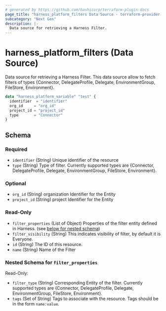 ```yaml
---
# generated by https://github.com/hashicorp/terraform-plugin-docs
page_title: "harness_platform_filters Data Source - terraform-provider-harness"
subcategory: "Next Gen"
description: |-
  Data source for retrieving a Harness Filter.
---
```


# harness_platform_filters (Data Source)

Data source for retrieving a Harness Filter. This data source allow to fetch filters of types {Connector, DelegateProfile, Delegate, EnvironmentGroup, FileStore, Environment}.

```terraform
data "harness_platform_variable" "test" {
  identifier  = "identifier"
  org_id     = "org_id"
  project_id = "project_id"
  type       = "Connector"
}
```

<!-- schema generated by tfplugindocs -->
## Schema

### Required

- `identifier` (String) Unique identifier of the resource
- `type` (String) Type of filter. Currently supported types are {Connector, DelegateProfile, Delegate, EnvironmentGroup, FileStore, Environment}.

### Optional

- `org_id` (String) organization Identifier for the Entity
- `project_id` (String) project Identifier for the Entity

### Read-Only

- `filter_properties` (List of Object) Properties of the filter entity defined in Harness. (see [below for nested schema](#nestedatt--filter_properties))
- `filter_visibility` (String) This indicates visibility of filter, by default it is Everyone.
- `id` (String) The ID of this resource.
- `name` (String) Name of the Filter

<a id="nestedatt--filter_properties"></a>
### Nested Schema for `filter_properties`

Read-Only:

- `filter_type` (String) Corresponding Entity of the filter. Currently supported types are {Connector, DelegateProfile, Delegate, EnvironmentGroup, FileStore, Environment}.
- `tags` (Set of String) Tags to associate with the resource. Tags should be in the form `name:value`.


